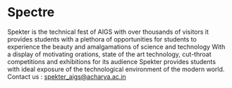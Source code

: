 # Spectre
Spekter is the technical fest of AIGS with over thousands of visitors it provides students with a plethora of opportunities for students to experience the beauty and amalgamations of science and technology  With a display of motivating orations, state of the art technology, cut-throat competitions and exhibitions for its audience Spekter provides students with ideal exposure of the technological environment of the modern world.  Contact us : spekter_aigs@acharya.ac.in 
